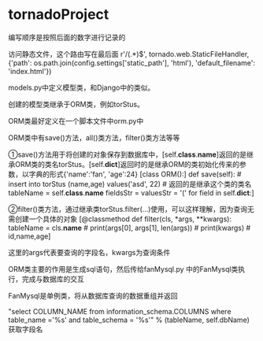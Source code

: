# tornadoProject
编写顺序是按照后面的数字进行记录的

访问静态文件，这个路由写在最后面
r'/(.*)$', tornado.web.StaticFileHandler, {'path': os.path.join(config.settings['static_path'], 'html'),
                                                        'default_filename': 'index.html'})

models.py中定义模型类，和Django中的类似。

创建的模型类继承于ORM类，例如torStus。

ORM类最好定义在一个脚本文件中orm.py中

ORM类中有save()方法，all()类方法，filter()类方法等等

①save()方法用于将创建的对象保存到数据库中，[self.__class__.__name__]返回的是继承ORM类的类名torStus。[self.__dict__]返回时的是继承ORM的类初始化传来的参数，以字典的形式{'name':'fan', 'age':24}
[class ORM():]
    def save(self):
        # insert into torStus (name,age) values('asd', 22)
        # 返回的是继承这个类的类名
        tableName = self.__class__.__name__
        fieldsStr = valuesStr = '('
        for field in self.__dict__:]

②filter()类方法，通过继承类torStus.filter(...)使用，可以这样理解，因为查询无需创建一个具体的对象
[@classmethod
    def filter(cls, *args, **kwargs):
        tableName = cls.__name__
        # print(args[0], args[1], len(args))
        # print(kwargs)
        # id,name,age]
        
这里的args代表要查询的字段名，kwargs为查询条件

ORM类主要的作用是生成sql语句，然后传给fanMysql.py 中的FanMysql类执行，完成与数据库的交互

FanMysql是单例类，将从数据库查询的数据重组并返回

"select COLUMN_NAME from information_schema.COLUMNS where table_name ='%s' and table_schema = '%s'" % (tableName, self.dbName)
获取字段名
